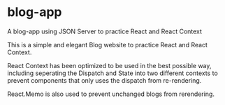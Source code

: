 # blog-app
A blog-app using JSON Server to practice React and React Context

This is a simple and elegant Blog website to practice React and React Context.

React Context has been optimized to be used in the best possible way, including seperating the Dispatch and State into two different contexts to prevent components that only uses the dispatch from re-rendering. 

React.Memo is also used to prevent unchanged blogs from rerendering.
